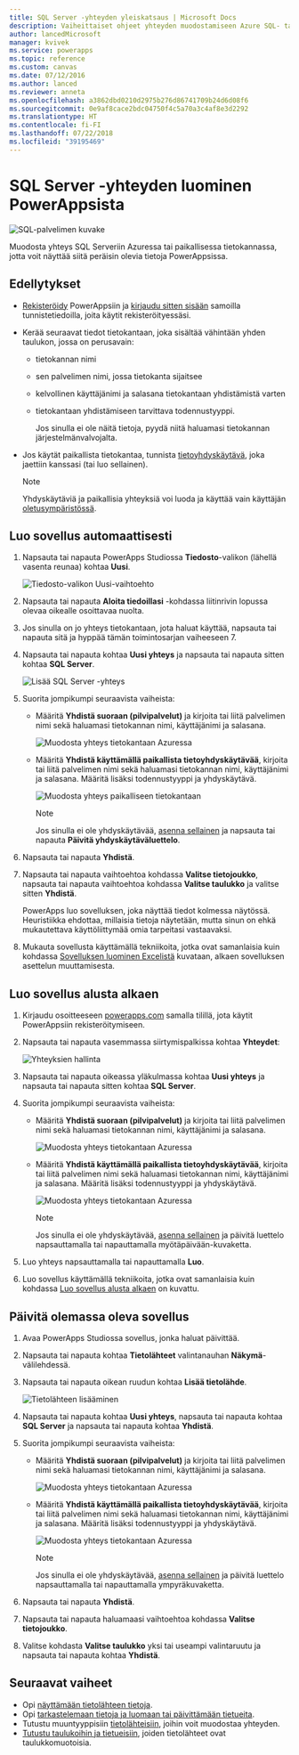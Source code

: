 ```yaml
---
title: SQL Server -yhteyden yleiskatsaus | Microsoft Docs
description: Vaiheittaiset ohjeet yhteyden muodostamiseen Azure SQL- tai paikalliseen SQL Server -tietokantaan
author: lancedMicrosoft
manager: kvivek
ms.service: powerapps
ms.topic: reference
ms.custom: canvas
ms.date: 07/12/2016
ms.author: lanced
ms.reviewer: anneta
ms.openlocfilehash: a3862dbd0210d2975b276d86741709b24d6d08f6
ms.sourcegitcommit: 0e9af8cace2bdc04750f4c5a70a3c4af8e3d2292
ms.translationtype: HT
ms.contentlocale: fi-FI
ms.lasthandoff: 07/22/2018
ms.locfileid: "39195469"
---
```

# <a name="connect-to-sql-server-from-powerapps"></a>SQL Server -yhteyden luominen PowerAppsista
![SQL-palvelimen kuvake](./media/connection-azure-sqldatabase/sqlicon.png)

Muodosta yhteys SQL Serveriin Azuressa tai paikallisessa tietokannassa, jotta voit näyttää siitä peräisin olevia tietoja PowerAppsissa.

## <a name="prerequisites"></a>Edellytykset

* [Rekisteröidy](../../signup-for-powerapps.md) PowerAppsiin ja [kirjaudu sitten sisään](http://web.powerapps.com?utm_source=padocs&utm_medium=linkinadoc&utm_campaign=referralsfromdoc) samoilla tunnistetiedoilla, joita käytit rekisteröityessäsi.
* Kerää seuraavat tiedot tietokantaan, joka sisältää vähintään yhden taulukon, jossa on perusavain:
  
  * tietokannan nimi
  * sen palvelimen nimi, jossa tietokanta sijaitsee
  * kelvollinen käyttäjänimi ja salasana tietokantaan yhdistämistä varten
  * tietokantaan yhdistämiseen tarvittava todennustyyppi.
    
    Jos sinulla ei ole näitä tietoja, pyydä niitä haluamasi tietokannan järjestelmänvalvojalta.
* Jos käytät paikallista tietokantaa, tunnista [tietoyhdyskäytävä](../gateway-management.md), joka jaettiin kanssasi (tai luo sellainen).
  
    > [!NOTE]
  > Yhdyskäytäviä ja paikallisia yhteyksiä voi luoda ja käyttää vain käyttäjän [oletusympäristössä](../working-with-environments.md).

## <a name="generate-an-app-automatically"></a>Luo sovellus automaattisesti
1. Napsauta tai napauta PowerApps Studiossa **Tiedosto**-valikon (lähellä vasenta reunaa) kohtaa **Uusi**.
   
    ![Tiedosto-valikon Uusi-vaihtoehto](./media/connection-azure-sqldatabase/file-new.png)
2. Napsauta tai napauta **Aloita tiedoillasi** -kohdassa liitinrivin lopussa olevaa oikealle osoittavaa nuolta.
3. Jos sinulla on jo yhteys tietokantaan, jota haluat käyttää, napsauta tai napauta sitä ja hyppää tämän toimintosarjan vaiheeseen 7.
4. Napsauta tai napauta kohtaa **Uusi yhteys** ja napsauta tai napauta sitten kohtaa **SQL Server**.
   
    ![Lisää SQL Server -yhteys](./media/connection-azure-sqldatabase/add-sql-connection.png)
5. Suorita jompikumpi seuraavista vaiheista:
   
   * Määritä **Yhdistä suoraan (pilvipalvelut)** ja kirjoita tai liitä palvelimen nimi sekä haluamasi tietokannan nimi, käyttäjänimi ja salasana.
     
       ![Muodosta yhteys tietokantaan Azuressa](./media/connection-azure-sqldatabase/connect-azure.png)
   * Määritä **Yhdistä käyttämällä paikallista tietoyhdyskäytävää**, kirjoita tai liitä palvelimen nimi sekä haluamasi tietokannan nimi, käyttäjänimi ja salasana. Määritä lisäksi todennustyyppi ja yhdyskäytävä.
     
       ![Muodosta yhteys paikalliseen tietokantaan](./media/connection-azure-sqldatabase/connect-onprem.png)
     
       > [!NOTE]
     > Jos sinulla ei ole yhdyskäytävää, [asenna sellainen](../gateway-reference.md) ja napsauta tai napauta **Päivitä yhdyskäytäväluettelo**.
6. Napsauta tai napauta **Yhdistä**.
7. Napsauta tai napauta vaihtoehtoa kohdassa **Valitse tietojoukko**, napsauta tai napauta vaihtoehtoa kohdassa **Valitse taulukko** ja valitse sitten **Yhdistä**.
   
    PowerApps luo sovelluksen, joka näyttää tiedot kolmessa näytössä. Heuristiikka ehdottaa, millaisia tietoja näytetään, mutta sinun on ehkä mukautettava käyttöliittymää omia tarpeitasi vastaavaksi.
8. Mukauta sovellusta käyttämällä tekniikoita, jotka ovat samanlaisia kuin kohdassa [Sovelluksen luominen Excelistä](../get-started-create-from-data.md) kuvataan, alkaen sovelluksen asettelun muuttamisesta.

## <a name="build-an-app-from-scratch"></a>Luo sovellus alusta alkaen
1. Kirjaudu osoitteeseen [powerapps.com](https://web.powerapps.com?utm_source=padocs&utm_medium=linkinadoc&utm_campaign=referralsfromdoc) samalla tilillä, jota käytit PowerAppsiin rekisteröitymiseen.
2. Napsauta tai napauta vasemmassa siirtymispalkissa kohtaa **Yhteydet**:  
   
    ![Yhteyksien hallinta](./media/connection-azure-sqldatabase/manage-connections.png)
3. Napsauta tai napauta oikeassa yläkulmassa kohtaa **Uusi yhteys** ja napsauta tai napauta sitten kohtaa **SQL Server**.
4. Suorita jompikumpi seuraavista vaiheista:
   
   * Määritä **Yhdistä suoraan (pilvipalvelut)** ja kirjoita tai liitä palvelimen nimi sekä haluamasi tietokannan nimi, käyttäjänimi ja salasana.
     
       ![Muodosta yhteys tietokantaan Azuressa](./media/connection-azure-sqldatabase/connect-azure-portal.png)
   * Määritä **Yhdistä käyttämällä paikallista tietoyhdyskäytävää**, kirjoita tai liitä palvelimen nimi sekä haluamasi tietokannan nimi, käyttäjänimi ja salasana. Määritä lisäksi todennustyyppi ja yhdyskäytävä.
     
       ![Muodosta yhteys tietokantaan Azuressa](./media/connection-azure-sqldatabase/connect-onprem-portal.png)
     
       > [!NOTE]
     > Jos sinulla ei ole yhdyskäytävää, [asenna sellainen](../gateway-reference.md) ja päivitä luettelo napsauttamalla tai napauttamalla myötäpäivään-kuvaketta.
5. Luo yhteys napsauttamalla tai napauttamalla **Luo**.
6. Luo sovellus käyttämällä tekniikoita, jotka ovat samanlaisia kuin kohdassa [Luo sovellus alusta alkaen](../get-started-create-from-blank.md) on kuvattu.

## <a name="update-an-existing-app"></a>Päivitä olemassa oleva sovellus
1. Avaa PowerApps Studiossa sovellus, jonka haluat päivittää.
2. Napsauta tai napauta kohtaa **Tietolähteet** valintanauhan **Näkymä**-välilehdessä.
3. Napsauta tai napauta oikean ruudun kohtaa **Lisää tietolähde**.
   
    ![Tietolähteen lisääminen](./media/connection-azure-sqldatabase/add-data-source.png)
4. Napsauta tai napauta kohtaa **Uusi yhteys**, napsauta tai napauta kohtaa **SQL Server** ja napsauta tai napauta kohtaa **Yhdistä**.
5. Suorita jompikumpi seuraavista vaiheista:
   
   * Määritä **Yhdistä suoraan (pilvipalvelut)** ja kirjoita tai liitä palvelimen nimi sekä haluamasi tietokannan nimi, käyttäjänimi ja salasana.
     
       ![Muodosta yhteys tietokantaan Azuressa](./media/connection-azure-sqldatabase/connect-azure-fromblank.png)
   * Määritä **Yhdistä käyttämällä paikallista tietoyhdyskäytävää**, kirjoita tai liitä palvelimen nimi sekä haluamasi tietokannan nimi, käyttäjänimi ja salasana. Määritä lisäksi todennustyyppi ja yhdyskäytävä.
     
       ![Muodosta yhteys tietokantaan Azuressa](./media/connection-azure-sqldatabase/connect-onprem-fromblank.png)
     
       > [!NOTE]
     > Jos sinulla ei ole yhdyskäytävää, [asenna sellainen](../gateway-reference.md) ja päivitä luettelo napsauttamalla tai napauttamalla ympyräkuvaketta.
6. Napsauta tai napauta **Yhdistä**.
7. Napsauta tai napauta haluamaasi vaihtoehtoa kohdassa **Valitse tietojoukko**.
8. Valitse kohdasta **Valitse taulukko** yksi tai useampi valintaruutu ja napsauta tai napauta kohtaa **Yhdistä**.

## <a name="next-steps"></a>Seuraavat vaiheet
* Opi [näyttämään tietolähteen tietoja](../add-gallery.md).
* Opi [tarkastelemaan tietoja ja luomaan tai päivittämään tietueita](../add-form.md).
* Tutustu muuntyyppisiin [tietolähteisiin](../connections-list.md), joihin voit muodostaa yhteyden.  
* [Tutustu taulukoihin ja tietueisiin](../working-with-tables.md), joiden tietolähteet ovat taulukkomuotoisia.

<!--NotAvailableYet
## View the available functions ##
This connection includes the following functions:

| Function Name |  Description |
| --- | --- |
|[GetItems](connection-azure-sqldatabase.md#getitems) | Retrieves rows from a SQL table |
|[PostItem](connection-azure-sqldatabase.md#postitem) | Inserts a new row into a SQL table |
|[GetItem](connection-azure-sqldatabase.md#getitem) | Retrieves a single row from a SQL table |
|[DeleteItem](connection-azure-sqldatabase.md#deleteitem) | Deletes a row from a SQL table |
|[PatchItem](connection-azure-sqldatabase.md#patchitem) | Updates an existing row in a SQL table |
|[GetTables](connection-azure-sqldatabase.md#gettables) | Retrieves tables from a SQL database |

### GetItems
Get rows: Retrieves rows from a SQL table

#### Input properties

| Name| Data Type|Required|Description|
| ---|---|---|---|
|table|string|yes|Name of SQL table|
|$skip|integer|no|Number of entries to skip (default = 0)|
|$top|integer|no|Maximum number of entries to retrieve (default = 256)|
|$filter|string|no|An ODATA filter query to restrict the number of entries|
|$orderby|string|no|An ODATA orderBy query for specifying the order of entries|

### PostItem
Insert row: Inserts a new row into a SQL table

#### Input properties

| Name| Data Type|Required|Description|
| ---|---|---|---|
|table|string|yes|Name of SQL table|
|item| |yes|Row to insert into the specified table in SQL|

#### Output properties

| Property Name | Data Type | Required | Description |
|---|---|---|---|
|value|array|No | |


### GetItem
Get row: Retrieves a single row from a SQL table

#### Input properties

| Name| Data Type|Required|Description|
| ---|---|---|---|
|table|string|yes|Name of SQL table|
|id|string|yes|Unique identifier of the row to retrieve|

#### Output properties

| Property Name | Data Type | Required | Description |
|---|---|---|---|
|ItemInternalId|string|No | |


### DeleteItem
Delete row: Deletes a row from a SQL table

#### Input properties

| Name| Data Type|Required|Description|
| ---|---|---|---|
|table|string|yes|Name of SQL table|
|id|string|yes|Unique identifier of the row to delete|

#### Output properties
None.

### PatchItem
Update row: Updates an existing row in a SQL table

#### Input properties

| Name| Data Type|Required|Description|
| ---|---|---|---|
|table|string|yes|Name of SQL table|
|id|string|yes|Unique identifier of the row to update|
|item| |yes|Row with updated values|

#### Output properties

| Property Name | Data Type | Required | Description |
|---|---|---|---|
|ItemInternalId|string|No | &nbsp; |


### GetTables
Get tables: Retrieves tables from a SQL database

#### Input properties
None.

#### Output properties

| Property Name | Data Type | Required | Description |
|---|---|---|---|
|value|array|No | Can output the Name and DisplayName properties |

### ExecuteProcedure
Execute stored procedure: Executes a stored procedure in SQL

#### Input properties

| Name| Data Type|Required|Description|
| ---|---|---|---|
|procedure|string|yes|Procedure name|
|parameters| |yes|Input parameters|

#### Output properties
Result of the stored procedure execution.

| Property Name | Data Type | Required | Description |
|---|---|---|---|
|OutputParameters|object|No | Output parameter values |
|ReturnCode|integer|No | Return code of a procedure |
|ResultSets|object|No | Result sets|

-->
